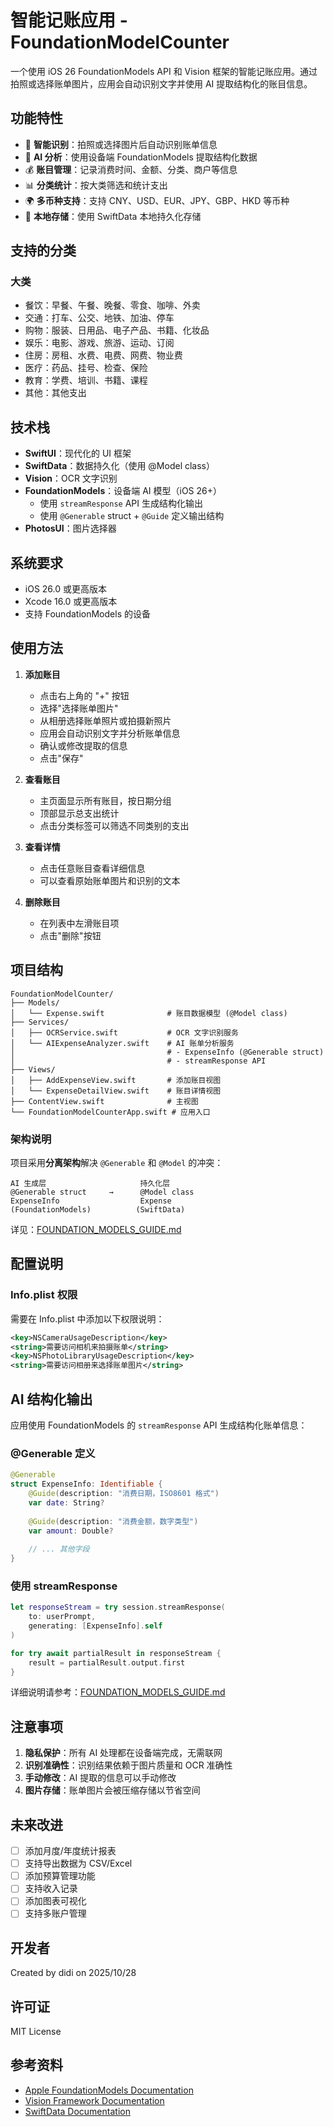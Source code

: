 # 智能记账应用 - FoundationModelCounter

一个使用 iOS 26 FoundationModels API 和 Vision 框架的智能记账应用。通过拍照或选择账单图片，应用会自动识别文字并使用 AI 提取结构化的账目信息。

## 功能特性

- 📸 **智能识别**：拍照或选择图片后自动识别账单信息
- 🤖 **AI 分析**：使用设备端 FoundationModels 提取结构化数据
- 💰 **账目管理**：记录消费时间、金额、分类、商户等信息
- 📊 **分类统计**：按大类筛选和统计支出
- 🌍 **多币种支持**：支持 CNY、USD、EUR、JPY、GBP、HKD 等币种
- 💾 **本地存储**：使用 SwiftData 本地持久化存储

## 支持的分类

### 大类
- 餐饮：早餐、午餐、晚餐、零食、咖啡、外卖
- 交通：打车、公交、地铁、加油、停车
- 购物：服装、日用品、电子产品、书籍、化妆品
- 娱乐：电影、游戏、旅游、运动、订阅
- 住房：房租、水费、电费、网费、物业费
- 医疗：药品、挂号、检查、保险
- 教育：学费、培训、书籍、课程
- 其他：其他支出

## 技术栈

- **SwiftUI**：现代化的 UI 框架
- **SwiftData**：数据持久化（使用 @Model class）
- **Vision**：OCR 文字识别
- **FoundationModels**：设备端 AI 模型（iOS 26+）
  - 使用 `streamResponse` API 生成结构化输出
  - 使用 `@Generable` struct + `@Guide` 定义输出结构
- **PhotosUI**：图片选择器

## 系统要求

- iOS 26.0 或更高版本
- Xcode 16.0 或更高版本
- 支持 FoundationModels 的设备

## 使用方法

1. **添加账目**
   - 点击右上角的 "+" 按钮
   - 选择"选择账单图片"
   - 从相册选择账单照片或拍摄新照片
   - 应用会自动识别文字并分析账单信息
   - 确认或修改提取的信息
   - 点击"保存"

2. **查看账目**
   - 主页面显示所有账目，按日期分组
   - 顶部显示总支出统计
   - 点击分类标签可以筛选不同类别的支出

3. **查看详情**
   - 点击任意账目查看详细信息
   - 可以查看原始账单图片和识别的文本

4. **删除账目**
   - 在列表中左滑账目项
   - 点击"删除"按钮

## 项目结构

```
FoundationModelCounter/
├── Models/
│   └── Expense.swift              # 账目数据模型 (@Model class)
├── Services/
│   ├── OCRService.swift           # OCR 文字识别服务
│   └── AIExpenseAnalyzer.swift    # AI 账单分析服务
│                                  # - ExpenseInfo (@Generable struct)
│                                  # - streamResponse API
├── Views/
│   ├── AddExpenseView.swift       # 添加账目视图
│   └── ExpenseDetailView.swift    # 账目详情视图
├── ContentView.swift              # 主视图
└── FoundationModelCounterApp.swift # 应用入口
```

### 架构说明

项目采用**分离架构**解决 `@Generable` 和 `@Model` 的冲突：

```
AI 生成层                     持久化层
@Generable struct     →      @Model class
ExpenseInfo                  Expense
(FoundationModels)          (SwiftData)
```

详见：[FOUNDATION_MODELS_GUIDE.md](FOUNDATION_MODELS_GUIDE.md)

## 配置说明

### Info.plist 权限

需要在 Info.plist 中添加以下权限说明：

```xml
<key>NSCameraUsageDescription</key>
<string>需要访问相机来拍摄账单</string>
<key>NSPhotoLibraryUsageDescription</key>
<string>需要访问相册来选择账单图片</string>
```

## AI 结构化输出

应用使用 FoundationModels 的 `streamResponse` API 生成结构化账单信息：

### @Generable 定义
```swift
@Generable
struct ExpenseInfo: Identifiable {
    @Guide(description: "消费日期，ISO8601 格式")
    var date: String?
    
    @Guide(description: "消费金额，数字类型")
    var amount: Double?
    
    // ... 其他字段
}
```

### 使用 streamResponse
```swift
let responseStream = try session.streamResponse(
    to: userPrompt,
    generating: [ExpenseInfo].self
)

for try await partialResult in responseStream {
    result = partialResult.output.first
}
```

详细说明请参考：[FOUNDATION_MODELS_GUIDE.md](FOUNDATION_MODELS_GUIDE.md)

## 注意事项

1. **隐私保护**：所有 AI 处理都在设备端完成，无需联网
2. **识别准确性**：识别结果依赖于图片质量和 OCR 准确性
3. **手动修改**：AI 提取的信息可以手动修改
4. **图片存储**：账单图片会被压缩存储以节省空间

## 未来改进

- [ ] 添加月度/年度统计报表
- [ ] 支持导出数据为 CSV/Excel
- [ ] 添加预算管理功能
- [ ] 支持收入记录
- [ ] 添加图表可视化
- [ ] 支持多账户管理

## 开发者

Created by didi on 2025/10/28

## 许可证

MIT License

## 参考资料

- [Apple FoundationModels Documentation](https://developer.apple.com/documentation/foundationmodels/languagemodelsession/init(model:tools:instructions:))
- [Vision Framework Documentation](https://developer.apple.com/documentation/vision)
- [SwiftData Documentation](https://developer.apple.com/documentation/swiftdata)

